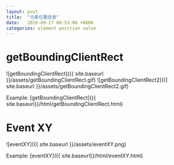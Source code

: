 ```yaml
---
layout: post
title:  "元素位置信息"
date:   2016-09-27 08:53:00 +0800
categories: element position value
---
```


# getBoundingClientRect
![getBoundingClientRect]({{ site.baseurl }}/assets/getBoundingClientRect.gif)
![getBoundingClientRect2]({{ site.baseurl }}/assets/getBoundingClientRect2.gif)

Example:
[getBoundingClientRect]({{ site.baseurl}}/html/getBoundingClientRect.html)

# Event XY
![eventXY]({{ site.baseurl }}/assets/eventXY.png)

Example:
[eventXY]({{ site.baseurl}}/html/eventXY.html)
